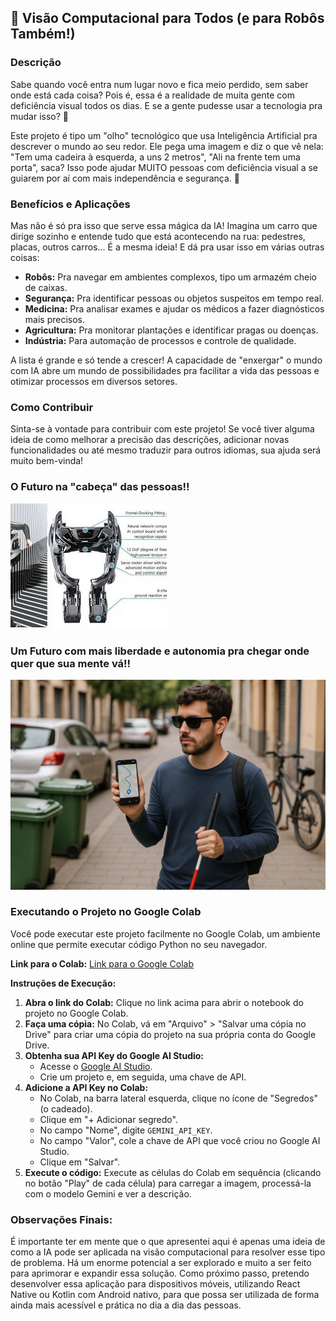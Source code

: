 ## 🚀 Visão Computacional para Todos (e para Robôs Também!)

### Descrição

Sabe quando você entra num lugar novo e fica meio perdido, sem saber onde está cada coisa? Pois é, essa é a realidade de muita gente com deficiência visual todos os dias. E se a gente pudesse usar a tecnologia pra mudar isso? 🤔

Este projeto é tipo um "olho" tecnológico que usa Inteligência Artificial pra descrever o mundo ao seu redor. Ele pega uma imagem e diz o que vê nela: "Tem uma cadeira à esquerda, a uns 2 metros", "Ali na frente tem uma porta", saca? Isso pode ajudar MUITO pessoas com deficiência visual a se guiarem por aí com mais independência e segurança. 🤩

### Benefícios e Aplicações

Mas não é só pra isso que serve essa mágica da IA! Imagina um carro que dirige sozinho e entende tudo que está acontecendo na rua: pedestres, placas, outros carros... É a mesma ideia! E dá pra usar isso em várias outras coisas:

* **Robôs:** Pra navegar em ambientes complexos, tipo um armazém cheio de caixas.
* **Segurança:** Pra identificar pessoas ou objetos suspeitos em tempo real.
* **Medicina:** Pra analisar exames e ajudar os médicos a fazer diagnósticos mais precisos.
* **Agricultura:** Pra monitorar plantações e identificar pragas ou doenças.
* **Indústria:** Para automação de processos e controle de qualidade.

A lista é grande e só tende a crescer! A capacidade de "enxergar" o mundo com IA abre um mundo de possibilidades pra facilitar a vida das pessoas e otimizar processos em diversos setores.

### Como Contribuir

Sinta-se à vontade para contribuir com este projeto! Se você tiver alguma ideia de como melhorar a precisão das descrições, adicionar novas funcionalidades ou até mesmo traduzir para outros idiomas, sua ajuda será muito bem-vinda!

### O Futuro na "cabeça" das pessoas!!

![Imagem do Projeto](images/Image.jpg)

### Um Futuro com mais liberdade e autonomia pra chegar onde quer que sua mente vá!!

![Imagem do pessoa](images/EasyLife.png)

### Executando o Projeto no Google Colab

Você pode executar este projeto facilmente no Google Colab, um ambiente online que permite executar código Python no seu navegador.

**Link para o Colab:**
[Link para o Google Colab](https://colab.research.google.com/)

**Instruções de Execução:**

1.  **Abra o link do Colab:** Clique no link acima para abrir o notebook do projeto no Google Colab.
2.  **Faça uma cópia:** No Colab, vá em "Arquivo" > "Salvar uma cópia no Drive" para criar uma cópia do projeto na sua própria conta do Google Drive.
3.  **Obtenha sua API Key do Google AI Studio:**
    * Acesse o [Google AI Studio](https://makersuite.google.com/).
    * Crie um projeto e, em seguida, uma chave de API.
4.  **Adicione a API Key no Colab:**
    * No Colab, na barra lateral esquerda, clique no ícone de "Segredos" (o cadeado).
    * Clique em "+ Adicionar segredo".
    * No campo "Nome", digite `GEMINI_API_KEY`.
    * No campo "Valor", cole a chave de API que você criou no Google AI Studio.
    * Clique em "Salvar".
5.  **Execute o código:** Execute as células do Colab em sequência (clicando no botão "Play" de cada célula) para carregar a imagem, processá-la com o modelo Gemini e ver a descrição.

### Observações Finais:

É importante ter em mente que o que apresentei aqui é apenas uma ideia de como a IA pode ser aplicada na visão computacional para resolver esse tipo de problema. Há um enorme potencial a ser explorado e muito a ser feito para aprimorar e expandir essa solução. Como próximo passo, pretendo desenvolver essa aplicação para dispositivos móveis, utilizando React Native ou Kotlin com Android nativo, para que possa ser utilizada de forma ainda mais acessível e prática no dia a dia das pessoas.

